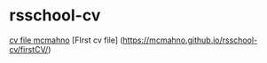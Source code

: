 # rsschool-cv
[cv file mcmahno](https://mcmahno.github.io/rsschool-cv/ )
[FIrst cv file] (https://mcmahno.github.io/rsschool-cv/firstCV/)
